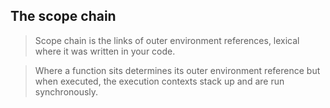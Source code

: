 ## The scope chain


> Scope chain is the links of outer environment references, lexical where it was written in your code.

> Where a function sits determines its outer environment reference but when executed, the execution contexts stack up and are run synchronously.
